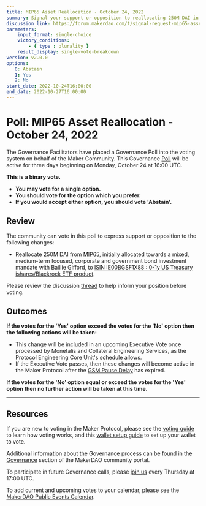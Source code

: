 ```yaml
---
title: MIP65 Asset Reallocation - October 24, 2022 
summary: Signal your support or opposition to reallocating 250M DAI in Monetalis Clydesdale (MIP65) to ISIN IE00BGSF1X88 - 0-1y US Treasury ishares-Blackrock ETF.
discussion_link: https://forum.makerdao.com/t/signal-request-mip65-asset-reallocation/18295
parameters:
    input_format: single-choice
    victory_conditions:
        - { type : plurality }
    result_display: single-vote-breakdown
version: v2.0.0
options:
   0: Abstain
   1: Yes
   2: No
start_date: 2022-10-24T16:00:00
end_date: 2022-10-27T16:00:00
---
```

# Poll: MIP65 Asset Reallocation - October 24, 2022 

The Governance Facilitators have placed a Governance Poll into the voting system on behalf of the Maker Community. This Governance [Poll](https://community-development.makerdao.com/en/learn/governance/on-chain-gov) will be active for three days beginning on Monday, October 24 at 16:00 UTC.

**This is a binary vote.**
- **You may vote for a single option.**
- **You should vote for the option which you prefer.**
- **If you would accept either option, you should vote 'Abstain'.**

## Review

The community can vote in this poll to express support or opposition to the following changes:
* Reallocate 250M DAI from [MIP65](https://mips.makerdao.com/mips/details/MIP65), initially allocated towards a mixed, medium-term focused, corporate and government bond investment mandate with Baillie Gifford, to [ISIN IE00BGSF1X88 : 0-1y US Treasury ishares/Blackrock ETF product](https://www.ishares.com/ch/institutional/en/products/307243/ishares-treasury-bond-0-1yr-ucits-etf).

Please review the discussion [thread](https://forum.makerdao.com/t/signal-request-mip65-asset-reallocation/18295) to help inform your position before voting.

## Outcomes

**If the votes for the 'Yes' option exceed the votes for the 'No' option then the following actions will be taken:**
* This change will be included in an upcoming Executive Vote once processed by Monetalis and Collateral Engineering Services, as the Protocol Engineering Core Unit's schedule allows.
* If the Executive Vote passes, then these changes will become active in the Maker Protocol after the [GSM Pause Delay](https://manual.makerdao.com/parameter-index/core/param-gsm-pause-delay) has expired.

**If the votes for the 'No' option equal or exceed the votes for the 'Yes' option then no further action will be taken at this time.**

---

## Resources

If you are new to voting in the Maker Protocol, please see the [voting guide](https://community-development.makerdao.com/en/learn/governance/how-voting-works/) to learn how voting works, and this [wallet setup guide](https://community-development.makerdao.com/en/learn/governance/voting-setup/) to set up your wallet to vote.

Additional information about the Governance process can be found in the [Governance](https://community-development.makerdao.com/en/learn/governance) section of the MakerDAO community portal.

To participate in future Governance calls, please [join us](https://github.com/makerdao/community/tree/master/governance/governance-and-risk-meetings) every Thursday at 17:00 UTC.

To add current and upcoming votes to your calendar, please see the [MakerDAO Public Events Calendar](https://calendar.google.com/calendar/embed?src=makerdao.com_3efhm2ghipksegl009ktniomdk%40group.calendar.google.com&ctz=UTC&mode=week&showCalendars=0&showPrint=0).
